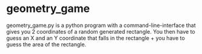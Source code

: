 # geometry_game
geometry_game.py is a python program with a command-line-interface that gives you 2 coordinates of a random generated rectangle. You then have to guess an X and an Y coordinate that falls in the rectangle + you have to guess the area of the rectangle.
